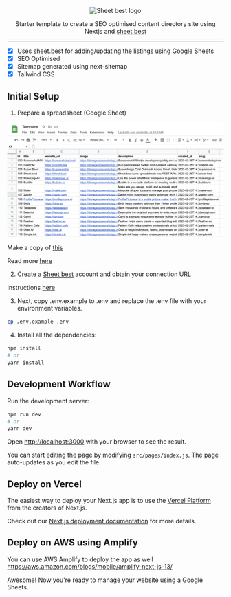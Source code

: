 <p align='center'>
    <img src ="https://sheet.best/images/logo.svg" alt="Sheet best logo" />
</p>
<p align='center'>
Starter template to create a SEO optimised content directory site using Nextjs and <a href="https://sheet.best/?ref=template">sheet.best</a>
</p>

<hr />

- [x] Uses sheet.best for adding/updating the listings using Google Sheets
- [x] SEO Optimised
- [x] Sitemap generated using next-sitemap
- [x] Tailwind CSS

## Initial Setup

1. Prepare a spreadsheet (Google Sheet)

<img src ="readme-assets/spreadsheet.png" />

Make a copy of [this](https://docs.google.com/spreadsheets/d/1L8OuWcNuf4h0HgKkW_g_ZCfjDdPevEZ_yPih1FXsrpg/edit?usp=sharing)

Read more [here](https://sheetbestdocs.netlify.app/#welcome)

2. Create a [Sheet best](https://sheet.best/) account and obtain your connection URL

Instructions [here](https://sheetbestdocs.netlify.app/#how-to-prepare-your-sheet)

3. Next, copy .env.example to .env and replace the .env file with your environment variables.

```bash
cp .env.example .env
```

4. Install all the dependencies:

```bash
npm install
# or
yarn install
```

## Development Workflow

Run the development server:

```bash
npm run dev
# or
yarn dev
```

Open [http://localhost:3000](http://localhost:3000) with your browser to see the result.

You can start editing the page by modifying `src/pages/index.js`. The page auto-updates as you edit the file.

## Deploy on Vercel

The easiest way to deploy your Next.js app is to use the [Vercel Platform](https://vercel.com/new?utm_medium=default-template&filter=next.js&utm_source=create-next-app&utm_campaign=create-next-app-readme) from the creators of Next.js.

Check out our [Next.js deployment documentation](https://nextjs.org/docs/deployment) for more details.

## Deploy on AWS using Amplify

You can use AWS Amplify to deploy the app as well https://aws.amazon.com/blogs/mobile/amplify-next-js-13/

Awesome! Now you're ready to manage your website using a Google Sheets.
